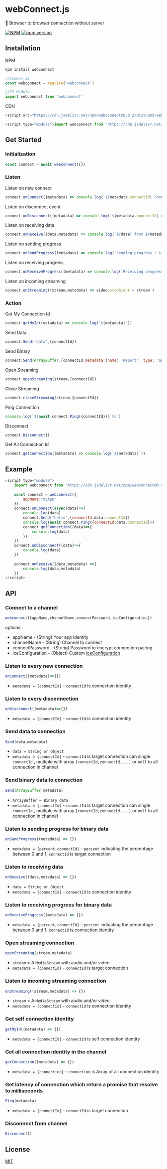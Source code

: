 # webConnect.js
📶 Browser to browser connection without server

[![NPM](https://nodei.co/npm/webconnect.png?mini=true)](https://www.npmjs.com/package/webconnect)
[![npm version](https://badge.fury.io/js/webconnect.svg)](https://www.npmjs.com/package/webconnect)

## Installation

NPM
```javascript
npm install webconnect

//Common JS 
const webconnect = require('webconnect')

//ES Module
import webconnect from 'webconnect'
```
CDN
```javascript
<script src="https://cdn.jsdelivr.net/npm/webconnect@0.0.2/dist/umd/webconnect.js"></script>
```
```javascript
<script type="module">import webconnect from 'https://cdn.jsdelivr.net/npm/webconnect@0.0.2/dist/esm/webconnect.js'</script>
```
## Get Started
### Initialization

```javascript
const connect = await webconnect({})
```
### Listen
Listen on new connect
```javascript
connect.onConnect((metadata) => console.log(`${metadata.connectId} connected`))
```
Listen on disconnect event
```javascript
connect.onDisconnect((metadata) => console.log(`${metadata.connectId} disconnected`))
```
Listen on receiving data
```javascript
connect.onReceive((data,metadata) => console.log(`${data} from ${metadata}`))
```
Listen on sending progress
```javascript
connect.onSendProgress((metadata) => console.log(`Sending progress : ${metadata}`))
```
Listen on receiving progress
```javascript
connect.onReceiveProgress((metadata) => console.log(`Receiving progress : ${metadata}`))
```
Listen on incoming streaming
```javascript
connect.onStreaming((stream,metadata) => video.srcObject = stream )
```
### Action
Get My Connection Id
```javascript
connect.getMyId((metadata) => console.log(`${metadata}`))
```
Send Data
```javascript
connect.Send('data',{connectId})
```
Send Binary
```javascript
connect.Send(ArrayBuffer,{connectId,metadata:{name: 'Report', type: 'application/pdf'}})
```
Open Streaming
```javascript
connect.openStreaming(stream,{connectId})
```
Close Streaming
```javascript
connect.closeStreaming(stream,{connectId})
```
Ping Connection
```javascript
console.log(`${await connect.Ping({connectId})} ms`)
```
Disconnect
```javascript
connect.Disconnect()
```
Get All Connection Id
```javascript
connect.getConnection((metadata) => console.log(`${metadata}`))
```
## Example
```javascript
<script type="module">
	import webconnect from 'https://cdn.jsdelivr.net/npm/webconnect@0.0.2/dist/esm/webconnect.js'
	
	const connect = webconnect({
		appName:"myApp"
	})
	connect.onConnect(async(data)=>{
		console.log(data)
		connect.Send("hello",{connectId:data.connectId})
		console.log(await connect.Ping({connectId:data.connectId}))
		connect.getConnection((data)=>{
			console.log(data)
		})
	})
	connect.onDisconnect((data)=>{
		console.log(data)
	})
	
	connect.onReceive((data,metadata) =>{
		console.log(data,metadata)
	})
</script>
```

## API

### Connect to a channel

```javascript
webconnect({appName,channelName,connectPassword,iceConfiguration})
```
options :
- appName - (String) Your app identity
- channelName - (String) Channel to connect
- connectPassword - (String) Password to encrypt connection pairing
- iceConfiguration - (Object) Custom [iceConfiguration](https://webrtc.org/getting-started/turn-server)

### Listen to every new connection

```javascript
onConnect((metadata)=>{})
```
- `metadata = {connectId}` - `connectId` is connection identity

### Listen to every disconnection

```javascript
onDisconnect((metadata)=>{})
```
- `metadata = {connectId}` - `connectId` is connection identity

### Send data to connection 

```javascript
Send(data,metadata)
```
- `data = String or Object`
- `metadata = {connectId}` - `connectId` is target connection can single `connectId` , multiple with array `[connectId,connectId,...]` or `null` to all connection in channel 

### Send binary data to connection

```javascript
Send(ArrayBuffer,metadata)
```
- `ArrayBuffer = Binary data`
- `metadata = {connectId}` - `connectId` is target connection can single `connectId` , multiple with array `[connectId,connectId,...]` or `null` to all connection in channel

### Listen to sending progress for binary data

```javascript
onSendProgress((metadata) => {})
```
- `metadata = {percent,connectId}` - `percent` indicating the percentage between 0 and 1, `connectId` is target connection

### Listen to receiving data

```javascript
onReceive((data,metadata) => {})
```
- `data = String or Object`
- `metadata = {connectId}` - `connectId` is connection identity

### Listen to receiving progress for binary data

```javascript
onReceiveProgress((metadata) => {})
```
- `metadata = {percent,connectId}` - `percent` indicating the percentage between 0 and 1, `connectId` is connection identity

### Open streaming connection

```javascript
openStreaming(stream,metadata)
```
- `stream` = A `MediaStream` with audio and/or video 
- `metadata = {connectId}` - `connectId` is target connection

### Listen to incoming streaming connection

```javascript
onStreaming((stream,metadata) => {})
```
- `stream` = A `MediaStream` with audio and/or video 
- `metadata = {connectId}` - `connectId` is connection identity

### Get self connection identity

```javascript
getMyId((metadata) => {})
```
- `metadata = {connectId}` - `connectId` is self connection identity
### Get all connection identity in the channel

```javascript
getConnection((metadata) => {})
```
- `metadata = {connection}` - `connection` is Array of all connection identity

### Get latency of connection which return a promise that resolve to milliseconds

```javascript
Ping(metadata)
```
- `metadata = {connectId}` - `connectId` is target connection

### Disconnect from channel

```javascript
Disconnect()
```


## License

[MIT](https://github.com/nuzulul/webConnect.js/blob/main/LICENSE)